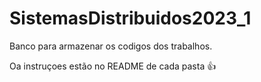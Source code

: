 # SistemasDistribuidos2023_1
Banco para armazenar os codigos dos trabalhos.

Oa instruçoes estão no README de cada pasta 👍
